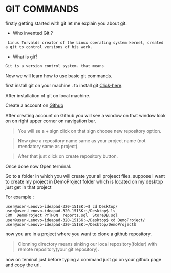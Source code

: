 # GIT COMMANDS


firstly getting started with git let me explain you about git.

+ Who invented Git ?


``` Linus Torvalds creator of the Linux operating system kernel, created a git to control versions of his work.```


+ What is git?


```Git is a version control system. that means``` 


Now we will learn how to use basic git commands.


first install git on your machine .
to install git [Click-here](https://git-scm.com/download/linux).


After installation of git on local machine.

Create a account on [Github](https://github.com)

After creating account on Github you will see a window on that window look on on right upper corner on navigation bar.

> You will se a + sign click on that sign choose new repository option.


> Now give a repository name same as your project name (not mendatory same as project).


> After that just click on create repository button.



Once done now Open terminal.



Go to a folder in which you will create your all projeect files.
suppose I want to create my project in DemoProject folder which is located on my desktop just get in that project


For example : 

```
user@user-Lenovo-ideapad-320-15ISK:~$ cd Desktop/
user@user-Lenovo-ideapad-320-15ISK:~/Desktop$ ls
CRM  DemoProject PYTHON  reports.sql  StoreDB.sql
user@user-Lenovo-ideapad-320-15ISK:~/Desktop$ cd DemoProject/
user@user-Lenovo-ideapad-320-15ISK:~/Desktop/DemoProject$ 
```

now you are in a project where you want to clone a github repository.

> Clonning directory means sinking our local repository(folder) with remote repository(your git repository).

now on teminal just before typing a command just go on your github page and copy the url.


